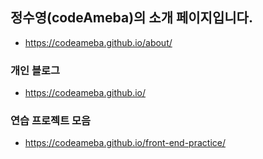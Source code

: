 ## 정수영(codeAmeba)의 소개 페이지입니다.
- https://codeameba.github.io/about/

### 개인 블로그
- https://codeameba.github.io/

### 연습 프로젝트 모음
- https://codeameba.github.io/front-end-practice/